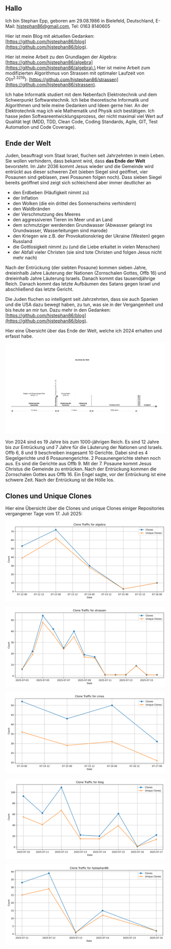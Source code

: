 ## Hallo
Ich bin Stephan Epp, geboren am 29.08.1986 in Bielefeld, Deutschland, E-Mail: hjstephan86@gmail.com, Tel: 0163 8140605

Hier ist mein Blog mit aktuellen Gedanken: [https://github.com/hjstephan86/blog](https://github.com/hjstephan86/blog).

Hier ist meine Arbeit zu den Grundlagen der Algebra: [https://github.com/hjstephan86/algebra](https://github.com/hjstephan86/algebra).\
Hier ist meine Arbeit zum modifizierten Algorithmus von Strassen mit optimaler Laufzeit von $O(n^{2.3219})$: [https://github.com/hjstephan86/strassen](https://github.com/hjstephan86/strassen).


Ich habe Informatik studiert mit dem Nebenfach Elektrotechnik und dem Schwerpunkt Softwaretechnik. Ich liebe theoretische Informatik und Algorithmen und teile meine Gedanken und Ideen gerne hier. An der Elektrotechnik mag ich wie Mathematik und Physik sich bestätigen. Ich hasse jeden Softwareentwicklungsprozess, der nicht maximal viel Wert auf Qualität legt (MDD, TDD, Clean Code, Coding Standards, Agile, GIT, Test Automation und Code Coverage).

## Ende der Welt

Juden, beauftragt vom Staat Israel, fluchen seit Jahrzehnten in mein Leben. Sie wollen verhindern, dass bekannt wird, dass **das Ende der Welt** bevorsteht. Im Jahr 2036 kommt Jesus wieder und die Gemeinde wird entrückt aus dieser schweren Zeit (sieben Siegel sind geöffnet, vier Posaunen sind geblasen, zwei Posaunen folgen noch). Dass sieben Siegel bereits geöffnet sind zeigt sich schleichend aber immer deutlicher an
- den Erdbeben (Häufigkeit nimmt zu)
- der Inflation
- den Wolken (die ein drittel des Sonnenscheins verhindern)
- den Waldbränden
- der Verschmutzung des Meeres
- den aggressiveren Tieren im Meer und an Land
- dem schmutziger werdenden Grundwasser (Abwasser gelangt ins Grundwasser, Wasserleitungen sind marode)
- den Kriegen wie z.B. der Provokationskrieg der Ukraine (Westen) gegen Russland
- die Gottlosigkeit nimmt zu (und die Liebe erkaltet in vielen Menschen)
- der Abfall vieler Christen (sie sind tote Christen und folgen Jesus nicht mehr nach)

Nach der Entrückung (der siebten Posaune) kommen sieben Jahre, dreieinhalb Jahre Läuterung der Nationen (Zornschalen Gottes, Offb 16) und dreieinhalb Jahre Läuterung Israels. Danach kommt das tausendjährige Reich. Danach kommt das letzte Aufbäumen des Satans gegen Israel und abschließend das letzte Gericht.

Die Juden fluchen so intelligent seit Jahrzehnten, dass sie auch Spanien und die USA dazu bewegt haben, zu tun, was sie in der Vergangenheit und bis heute an mir tun. Dazu mehr in den Gedanken: [https://github.com/hjstephan86/blog](https://github.com/hjstephan86/blog).

Hier eine Übersicht über das Ende der Welt, welche ich 2024 erhalten und erfasst habe.

![Ende.svg](Ende.svg)

Von 2024 sind es 19 Jahre bis zum 1000-jährigen Reich. Es sind 12 Jahre bis zur Entrückung und 7 Jahre für die Läuterung der Nationen und Israels. Offb 6, 8 und 9 beschreiben insgesamt 10 Gerichte. Dabei sind es 4 Siegelgerichte und 6 Posaunengerichte. 2 Posaunengerichte stehen noch aus. Es sind die Gerichte aus Offb 9. Mit der 7. Posaune kommt Jesus Christus die Gemeinde zu entrücken. Nach der Entrückung kommen die Zornschalen Gottes aus Offb 16. Ein Engel sagte, vor der Entrückung ist eine schwere Zeit. Nach der Entrückung ist die Hölle los.

## Clones und Unique Clones

Hier eine Übersicht über die Clones und unique Clones einiger Repositories vergangener Tage vom 17. Juli 2025:

![algebra.clones.svg](svg/algebra.clones.svg)

![strassen.clones.svg](svg/strassen.clones.svg)

![cmos.clones.svg](svg/cmos.clones.svg)

![blog.clones.svg](svg/blog.clones.svg)

![hjstephan86.clones.svg](svg/hjstephan86.clones.svg)

<!--
**hjstephan86/hjstephan86** is a ✨ _special_ ✨ repository because its `README.md` (this file) appears on your GitHub profile.

Here are some ideas to get you started:

- 🔭 I’m currently working on ...
- 🌱 I’m currently learning ...
- 👯 I’m looking to collaborate on ...
- 🤔 I’m looking for help with ...
- 💬 Ask me about ...
- 📫 How to reach me: ...
- 😄 Pronouns: ...
- ⚡ Fun fact: ...
-->
